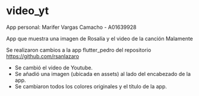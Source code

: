 # video_yt

App personal: Marifer Vargas Camacho - A01639928

App que muestra una imagen de Rosalía y el video de la canción Malamente

Se realizaron cambios a la app flutter_pedro del repositorio https://github.com/rsanlazaro
- Se cambió el video de Youtube.
- Se añadió una imagen (ubicada en assets) al lado del encabezado de la app.
- Se cambiaron todos los colores originales y el título de la app.
